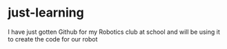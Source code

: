 # just-learning
I have just gotten Github for my Robotics club at school and will be using it to create the code for our robot
